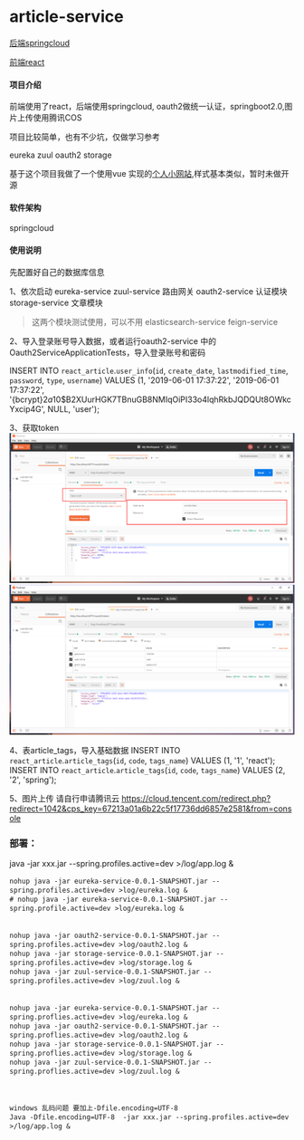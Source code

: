 # article-service

[后端springcloud](https://gitee.com/dy.huang/article-service)

[前端react](https://gitee.com/dy.huang/my-react-blog)

#### 项目介绍
前端使用了react，后端使用springcloud, oauth2做统一认证，springboot2.0,图片上传使用腾讯COS

项目比较简单，也有不少坑，仅做学习参考

eureka
zuul
oauth2
storage


基于这个项目我做了一个使用vue 实现的[个人小网站](https://www.yrclubs.com/home),样式基本类似，暂时未做开源

#### 软件架构
springcloud

#### 使用说明
先配置好自己的数据库信息

1、依次启动 
eureka-service 
zuul-service 路由网关
oauth2-service 认证模块
storage-service 文章模块



>这两个模块测试使用，可以不用
elasticsearch-service
feign-service


2、导入登录账号导入数据，或者运行oauth2-service 中的Oauth2ServiceApplicationTests，导入登录账号和密码

INSERT INTO `react_article`.`user_info`(`id`, `create_date`, `lastmodified_time`, `password`, `type`, `username`) VALUES (1, '2019-06-01 17:37:22', '2019-06-01 17:37:22', '{bcrypt}$2a$10$B2XUurHGK7TBnuGB8NMIqOiPI33o4lqhRkbJQDQUt8OWkcYxcip4G', NULL, 'user');


3、获取token
![图片](oauth2-service/src/main/resources/img/21.png)
![图片](oauth2-service/src/main/resources/img/22.png)

4、表article_tags，导入基础数据
INSERT INTO `react_article`.`article_tags`(`id`, `code`, `tags_name`) VALUES (1, '1', 'react');
INSERT INTO `react_article`.`article_tags`(`id`, `code`, `tags_name`) VALUES (2, '2', 'spring');

5、图片上传 请自行申请腾讯云
https://cloud.tencent.com/redirect.php?redirect=1042&cps_key=67213a01a6b22c5f17736dd6857e2581&from=console

### 部署：

java -jar xxx.jar --spring.profiles.active=dev >/log/app.log &


```
nohup java -jar eureka-service-0.0.1-SNAPSHOT.jar --spring.profiles.active=dev >log/eureka.log &
# nohup java -jar eureka-service-0.0.1-SNAPSHOT.jar --spring.profile.active=dev >log/eureka.log &


nohup java -jar oauth2-service-0.0.1-SNAPSHOT.jar --spring.profiles.active=dev >log/oauth2.log &
nohup java -jar storage-service-0.0.1-SNAPSHOT.jar --spring.profiles.active=dev >log/storage.log &
nohup java -jar zuul-service-0.0.1-SNAPSHOT.jar --spring.profiles.active=dev >log/zuul.log &


nohup java -jar eureka-service-0.0.1-SNAPSHOT.jar --spring.proflies.active=dev >log/eureka.log &
nohup java -jar oauth2-service-0.0.1-SNAPSHOT.jar --spring.proflies.active=dev >log/oauth2.log &
nohup java -jar storage-service-0.0.1-SNAPSHOT.jar --spring.proflies.active=dev >log/storage.log &
nohup java -jar zuul-service-0.0.1-SNAPSHOT.jar --spring.proflies.active=dev >log/zuul.log &



windows 乱码问题 要加上-Dfile.encoding=UTF-8
Java -Dfile.encoding=UTF-8  -jar xxx.jar --spring.profiles.active=dev >/log/app.log &
```

